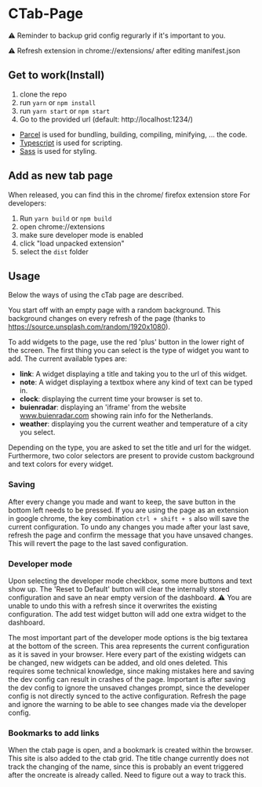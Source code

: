 # CTab-Page

:warning: Reminder to backup grid config regurarly if it's important to you.

:warning: Refresh extension in chrome://extensions/ after editing manifest.json


## Get to work(Install)
1. clone the repo
1. run `yarn` or `npm install`
1. run `yarn start` or `npm start`
1. Go to the provided url (default: http://localhost:1234/)

- [Parcel](https://parceljs.org) is used for bundling, building, compiling, minifying, ... the code.
- [Typescript]() is used for scripting.
- [Sass]() is used for styling. 


## Add as new tab page
When released, you can find this in the chrome/ firefox extension store
For developers:
1. Run `yarn build` or `npm build`
1. open chrome://extensions
1. make sure developer mode is enabled
1. click "load unpacked extension"
1. select the `dist` folder


## Usage
Below the ways of using the cTab page are described.

You start off with an empty page with a random background. This background changes on every refresh of the page (thanks to https://source.unsplash.com/random/1920x1080).

To add widgets to the page, use the red 'plus' button in the lower right of the screen. The first thing you can select is the type of widget you want to add. The current available types are:
- **link**: A widget displaying a title and taking you to the url of this widget.
- **note**: A widget displaying a textbox where any kind of text can be typed in.
- **clock**: displaying the current time your browser is set to.
- **buienradar**: displaying an 'iframe' from the website www.buienradar.com showing rain info for the Netherlands.
- **weather**: displaying you the current weather and temperature of a city you select.

Depending on the type, you are asked to set the title and url for the widget. Furthermore, two color selectors are present to provide custom background and text colors for every widget.

### Saving
After every change you made and want to keep, the save button in the bottom left needs to be pressed. If you are using the page as an extension in google chrome, the key combination `ctrl + shift + s` also will save the current configuration. To undo any changes you made after your last save, refresh the page and confirm the message that you have unsaved changes. This will revert the page to the last saved configuration.


### Developer mode
Upon selecting the developer mode checkbox, some more buttons and text show up. The 'Reset to Default' button will clear the internally stored configuration and save an near empty version of the dashboard. :warning: You are unable to undo this with a refresh since it overwrites the existing configuration.
The add test widget button will add one extra widget to the dashboard.

The most important part of the developer mode options is the big textarea at the bottom of the screen. This area represents the current configuration as it is saved in your browser. Here every part of the existing widgets can be changed, new widgets can be added, and old ones deleted. This requires some technical knowledge, since making mistakes here and saving the dev config can result in crashes of the page. Important is after saving the dev config to ignore the unsaved changes prompt, since the developer config is not directly synced to the active configuration. Refresh the page and ignore the warning to be able to see changes made via the developer config.

### Bookmarks to add links
When the ctab page is open, and a bookmark is created within the browser. This site is also added to the ctab grid. The title change currently does not track the changing of the name, since this is probably an event triggered after the oncreate is already called. Need to figure out a way to track this.
